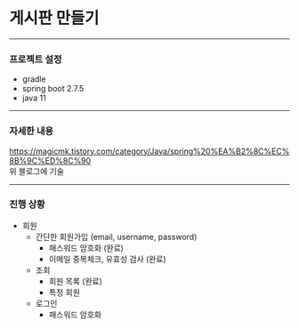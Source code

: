 # 게시판 만들기

---
### 프로젝트 설정
 - gradle
 - spring boot 2.7.5
 - java 11
---
### 자세한 내용
https://magicmk.tistory.com/category/Java/spring%20%EA%B2%8C%EC%8B%9C%ED%8C%90
<br/>
위 블로그에 기술

---
### 진행 상황
 - 회원
   - 간단한 회원가입 (email, username, password)
     - 패스워드 암호화 (완료)
     - 이메일 중복체크, 유효성 검사 (완료)
   - 조회
     - 회원 목록 (완료)
     - 특정 회원
   - 로그인
     - 패스워드 암호화
   